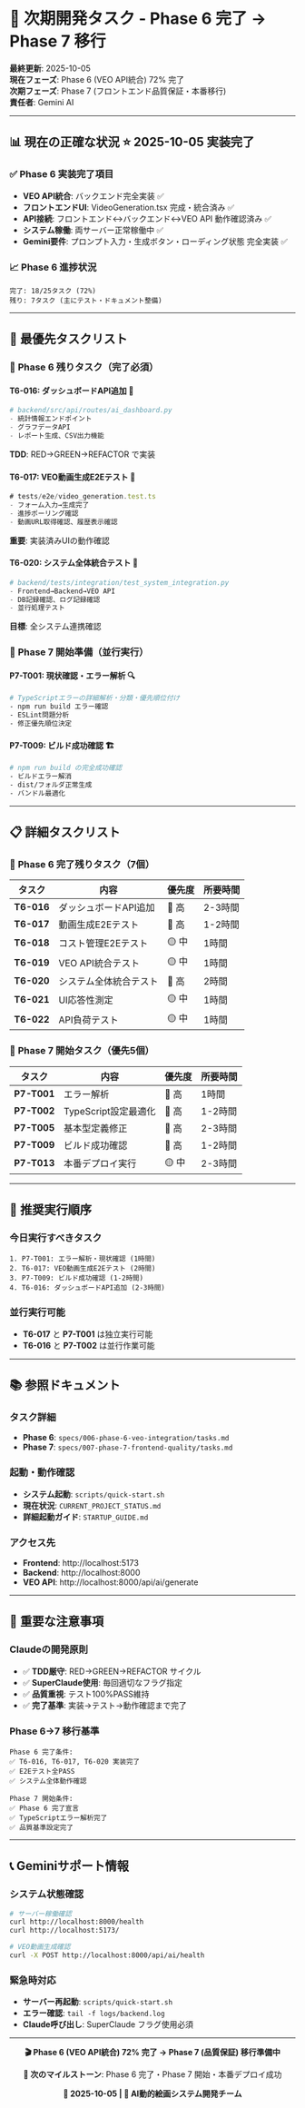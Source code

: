 # 🎯 次期開発タスク - Phase 6 完了 → Phase 7 移行

**最終更新**: 2025-10-05  
**現在フェーズ**: Phase 6 (VEO API統合) 72% 完了  
**次期フェーズ**: Phase 7 (フロントエンド品質保証・本番移行)  
**責任者**: Gemini AI  

---

## 📊 **現在の正確な状況** ⭐ **2025-10-05 実装完了**

### ✅ **Phase 6 実装完了項目**
- **VEO API統合**: バックエンド完全実装 ✅
- **フロントエンドUI**: VideoGeneration.tsx 完成・統合済み ✅
- **API接続**: フロントエンド↔バックエンド↔VEO API 動作確認済み ✅
- **システム稼働**: 両サーバー正常稼働中 ✅
- **Gemini要件**: プロンプト入力・生成ボタン・ローディング状態 完全実装 ✅

### 📈 **Phase 6 進捗状況**
```
完了: 18/25タスク (72%)
残り: 7タスク (主にテスト・ドキュメント整備)
```

---

## 🎯 **最優先タスクリスト**

### 🥇 **Phase 6 残りタスク（完了必須）**

#### **T6-016**: ダッシュボードAPI追加 🔧
```python
# backend/src/api/routes/ai_dashboard.py
- 統計情報エンドポイント
- グラフデータAPI  
- レポート生成、CSV出力機能
```
**TDD**: RED→GREEN→REFACTOR で実装

#### **T6-017**: VEO動画生成E2Eテスト 🧪
```typescript
# tests/e2e/video_generation.test.ts
- フォーム入力→生成完了
- 進捗ポーリング確認
- 動画URL取得確認、履歴表示確認
```
**重要**: 実装済みUIの動作確認

#### **T6-020**: システム全体統合テスト 🔗
```python
# backend/tests/integration/test_system_integration.py
- Frontend→Backend→VEO API
- DB記録確認、ログ記録確認
- 並行処理テスト
```
**目標**: 全システム連携確認

### 🥈 **Phase 7 開始準備（並行実行）**

#### **P7-T001**: 現状確認・エラー解析 🔍
```bash
# TypeScriptエラーの詳細解析・分類・優先順位付け
- npm run build エラー確認
- ESLint問題分析
- 修正優先順位決定
```

#### **P7-T009**: ビルド成功確認 🏗️
```bash
# npm run build の完全成功確認
- ビルドエラー解消
- dist/フォルダ正常生成
- バンドル最適化
```

---

## 📋 **詳細タスクリスト**

### 🔧 **Phase 6 完了残りタスク（7個）**

| タスク | 内容 | 優先度 | 所要時間 |
|--------|------|--------|----------|
| **T6-016** | ダッシュボードAPI追加 | 🔴 高 | 2-3時間 |
| **T6-017** | 動画生成E2Eテスト | 🔴 高 | 1-2時間 |
| **T6-018** | コスト管理E2Eテスト | 🟡 中 | 1時間 |
| **T6-019** | VEO API統合テスト | 🟡 中 | 1時間 |
| **T6-020** | システム全体統合テスト | 🔴 高 | 2時間 |
| **T6-021** | UI応答性測定 | 🟡 中 | 1時間 |
| **T6-022** | API負荷テスト | 🟡 中 | 1時間 |

### 🚀 **Phase 7 開始タスク（優先5個）**

| タスク | 内容 | 優先度 | 所要時間 |
|--------|------|--------|----------|
| **P7-T001** | エラー解析 | 🔴 高 | 1時間 |
| **P7-T002** | TypeScript設定最適化 | 🔴 高 | 1-2時間 |
| **P7-T005** | 基本型定義修正 | 🔴 高 | 2-3時間 |
| **P7-T009** | ビルド成功確認 | 🔴 高 | 1-2時間 |
| **P7-T013** | 本番デプロイ実行 | 🟡 中 | 2-3時間 |

---

## 🎯 **推奨実行順序**

### **今日実行すべきタスク**
```
1. P7-T001: エラー解析・現状確認 (1時間)
2. T6-017: VEO動画生成E2Eテスト (2時間)  
3. P7-T009: ビルド成功確認 (1-2時間)
4. T6-016: ダッシュボードAPI追加 (2-3時間)
```

### **並行実行可能**
- **T6-017** と **P7-T001** は独立実行可能
- **T6-016** と **P7-T002** は並行作業可能

---

## 📚 **参照ドキュメント**

### **タスク詳細**
- **Phase 6**: `specs/006-phase-6-veo-integration/tasks.md`
- **Phase 7**: `specs/007-phase-7-frontend-quality/tasks.md`

### **起動・動作確認**
- **システム起動**: `scripts/quick-start.sh`
- **現在状況**: `CURRENT_PROJECT_STATUS.md`
- **詳細起動ガイド**: `STARTUP_GUIDE.md`

### **アクセス先**
- **Frontend**: http://localhost:5173
- **Backend**: http://localhost:8000
- **VEO API**: http://localhost:8000/api/ai/generate

---

## 🚨 **重要な注意事項**

### **Claudeの開発原則**
- ✅ **TDD厳守**: RED→GREEN→REFACTOR サイクル
- ✅ **SuperClaude使用**: 毎回適切なフラグ指定
- ✅ **品質重視**: テスト100%PASS維持
- ✅ **完了基準**: 実装→テスト→動作確認まで完了

### **Phase 6→7 移行基準**
```
Phase 6 完了条件:
✅ T6-016, T6-017, T6-020 実装完了
✅ E2Eテスト全PASS
✅ システム全体動作確認

Phase 7 開始条件:
✅ Phase 6 完了宣言
✅ TypeScriptエラー解析完了
✅ 品質基準設定完了
```

---

## 📞 **Geminiサポート情報**

### **システム状態確認**
```bash
# サーバー稼働確認
curl http://localhost:8000/health
curl http://localhost:5173/

# VEO動画生成確認
curl -X POST http://localhost:8000/api/ai/health
```

### **緊急時対応**
- **サーバー再起動**: `scripts/quick-start.sh`
- **エラー確認**: `tail -f logs/backend.log`
- **Claude呼び出し**: SuperClaude フラグ使用必須

---

<div align="center">

**🎬 Phase 6 (VEO API統合) 72% 完了 → Phase 7 (品質保証) 移行準備中**

**🎯 次のマイルストーン**: Phase 6 完了・Phase 7 開始・本番デプロイ成功

**📅 2025-10-05 | 🤖 AI動的絵画システム開発チーム**

</div>